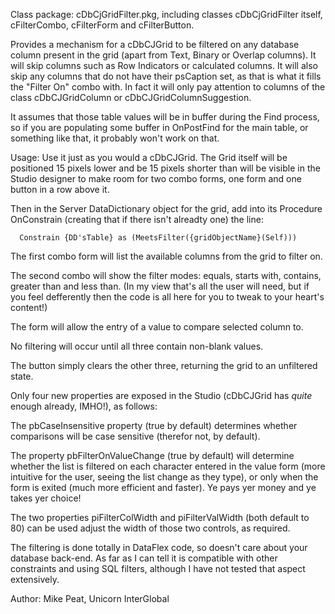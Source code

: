 Class package: cDbCjGridFilter.pkg, including classes cDbCjGridFilter itself,
cFilterCombo, cFilterForm and cFilterButton.

Provides a mechanism for a cDbCJGrid to be filtered on any database column
present in the grid (apart from Text, Binary or Overlap columns).  It will
skip columns such as Row Indicators or calculated columns. It will also skip
any columns that do not have their psCaption set, as that is what it fills
the "Filter On" combo with.  In fact it will only pay attention to columns of
the class cDbCJGridColumn or cDbCJGridColumnSuggestion.

It assumes that those table values will be in buffer during the Find process,
so if you are populating some buffer in OnPostFind for the main table, or
something like that, it probably won't work on that.
 
Usage: Use it just as you would a cDbCJGrid.  The Grid itself will be
positioned 15 pixels lower and be 15 pixels shorter than will be
visible in the Studio designer to make room for two combo forms,
one form and one button in a row above it.

Then in the Server DataDictionary object for the grid, add into its 
Procedure OnConstrain (creating that if there isn't alreadty one) the
line:

      Constrain {DD'sTable} as (MeetsFilter({gridObjectName}(Self)))

The first combo form will list the available columns from the grid
to filter on.

The second combo will show the filter modes: equals, starts with, 
contains, greater than and less than.  (In my view that's all the
user will need, but if you feel defferently then the code is all here
for you to tweak to your heart's content!)

The form will allow the entry of a value to compare selected column
to.

No filtering will occur until all three contain non-blank values.

The button simply clears the other three, returning the grid to an
unfiltered state.

Only four new properties are exposed in the Studio (cDbCJGrid has
*quite* enough already, IMHO!), as follows:

The pbCaseInsensitive property (true by default) determines whether
comparisons will be case sensitive (therefor not, by default).

The property pbFilterOnValueChange (true by default) will determine
whether the list is filtered on each character entered in the value
form (more intuitive for the user, seeing the list change as they
type), or only when the form is exited (much more efficient and
faster).  Ye pays yer money and ye takes yer choice!

The two properties piFilterColWidth and piFilterValWidth (both default
to 80) can be used adjust the width of those two controls, as
required.

The filtering is done totally in DataFlex code, so doesn't care about your
database back-end.  As far as I can tell it is compatible with other
constraints and using SQL filters, although I have not tested that aspect
extensively.

Author: Mike Peat, Unicorn InterGlobal
